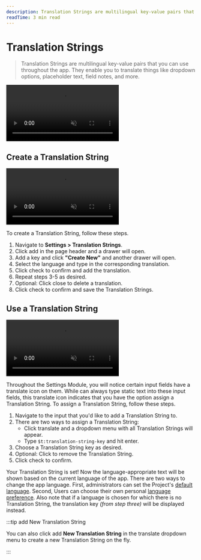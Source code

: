 ```yaml
---
description: Translation Strings are multilingual key-value pairs that you can use throughout the app. They enable you to translate things like dropdown options, placeholder text, field notes, and more.
readTime: 3 min read
---
```


# Translation Strings

> Translation Strings are multilingual key-value pairs that you can use throughout the app. They enable you to translate
> things like dropdown options, placeholder text, field notes, and more.

<video autoplay muted loop controls>
<source src="https://cdn.directus.io/docs/v9/configuration/translation-strings/translation-strings-20220615A/translation-strings-20220615A.mp4" type="video/mp4" />
</video>

## Create a Translation String

<video autoplay muted loop controls>
<source src="https://cdn.directus.io/docs/v9/configuration/translation-strings/translation-strings-20220616A/create-and-manage-a-trasnlation-string-20220616A.mp4" type="video/mp4" />
</video>

To create a Translation String, follow these steps.

1. Navigate to **Settings > Translation Strings**.
2. Click <span mi btn>add</span> in the page header and a drawer will open.
3. Add a key and click **"Create New"** and another drawer will open.
4. Select the language and type in the corresponding translation.
5. Click <span mi btn>check</span> to confirm and add the translation.
6. Repeat steps 3-5 as desired.
7. Optional: Click <span mi icon>close</span> to delete a translation.
8. Click <span mi btn>check</span> to confirm and save the Translation Strings.

## Use a Translation String

<video autoplay muted loop controls>
<source src="https://cdn.directus.io/docs/v9/configuration/translation-strings/translation-strings-20220616A/assign-and-remove-translation-string-20220616A.mp4" type="video/mp4" />
</video>

Throughout the Settings Module, you will notice certain input fields have a <span mi icon>translate</span> icon on them.
While can always type static text into these input fields, this <span mi icon>translate</span> icon indicates that you
have the option assign a Translation String. To assign a Translation String, follow these steps.

1. Navigate to the input that you'd like to add a Translation String to.
2. There are two ways to assign a Translation String:
   - Click <span mi icon>translate</span> and a dropdown menu with all Translation Strings will appear.
   - Type `$t:translation-string-key` and hit enter.
3. Choose a Translation String key as desired.
4. Optional: Click to remove the Translation String.
5. Click <span mi btn>check</span> to confirm.

Your Translation String is set! Now the language-appropriate text will be shown based on the current language of the
app. There are two ways to change the app language. First, administrators can set the Project's
[default language](/configuration/project-settings#general). Second, Users can choose their own personal
[language preference](/app/user-directory#user-preferences). Also note that if a language is chosen for which there is
no Translation String, the translation key _(from step three)_ will be displayed instead.

:::tip <span mi icon="prmry">add</span> New Translation String

You can also click <span mi icon="prmry">add</span> **New Translation String** in the <span mi icon>translate</span>
dropdown menu to create a new Translation String on the fly.

:::
